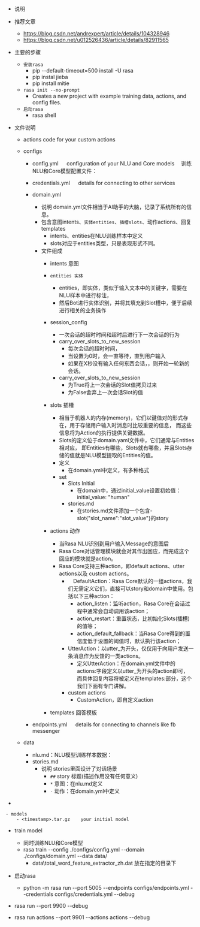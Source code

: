 - 说明
- 推荐文章 
    - https://blog.csdn.net/andrexpert/article/details/104328946
    - https://blog.csdn.net/u012526436/article/details/82911565
- 主要的步骤
    - `安装rasa`
         - pip --default-timeout=500 install -U rasa
         - pip instal jieba 
         - pip install mitie
    - `rasa init --no-prompt` 
        - Creates a new project with example training data, actions, and config files.
    - `启动rasa`
        - rasa shell    

- 文件说明
    - actions code for your custom actions
    - configs
        - config.yml  &emsp;  configuration of your NLU and Core models  训练NLU和Core模型配置文件：
        - credentials.yml &emsp; details for connecting to other services
        - domain.yml 
            - 说明 domain.yml文件相当于AI助手的大脑，记录了系统所有的信息。
            -  包含意图intents、`实体entities`、`插槽slots`、动作actions、回复templates
                - intents、entities在NLU训练样本中定义
                - slots对应于entities类型，只是表现形式不同。
            - 文件组成
                - intents	意图
                - `entities	实体`
                    - entities，即实体，类似于输入文本中的关键字，需要在NLU样本中进行标注，
                    - 然后Bot进行实体识别，并将其填充到Slot槽中，便于后续进行相关的业务操作
                - session_config 
                    - 一次会话的超时时间和超时后进行下一次会话的行为
                    - carry_over_slots_to_new_session
                        - 每次会话的超时时间，
                        - 当设置为0时，会一直等待，直到用户输入
                        - 如果在X秒没有输入任何东西会话，，则开始一轮新的会话。
                    - carry_over_slots_to_new_session
                       - 为True将上一次会话的Slot值拷贝过来
                       - 为False舍弃上一次会话Slot的值
                - slots 插槽
                    - 相当于机器人的内存(memory)，它们以键值对的形式存在，用于存储用户输入时消息时比较重要的信息，
                    而这些信息将为Action的执行提供关键数据。
                    - Slots的定义位于domain.yaml文件中，它们通常与Entities相对应，
                    即Entities有哪些，Slots就有哪些，并且Slots存储的值就是NLU模型提取的Entities的值。
                    - 定义
                        - 在domain.yml中定义，有多种格式
                    - set
                        - Slots Initial
                            - 在domain中，通过initial_value设置初始值：initial_value: "human"
                        - stories.md
                            - 在stories.md文件添加一个包含-slot{"slot_name":"slot_value"}的story
                    
                - actions 动作
                    - 当Rasa NLU识别到用户输入Message的意图后
                    - Rasa Core对话管理模块就会对其作出回应，而完成这个回应的模块就是action。
                    - Rasa Core支持三种action，即default actions、utter actions以及 custom actions。
                        -  DefaultAction：Rasa Core默认的一组actions，我们无需定义它们，直接可以story和domain中使用。包括以下三种action：
                            - action_listen：监听action，Rasa Core在会话过程中通常会自动调用该action；
                            - action_restart：重置状态，比初始化Slots(插槽)的值等；
                            - action_default_fallback：当Rasa Core得到的置信度低于设置的阈值时，默认执行该action；
                        -   UtterAction：以utter_为开头，仅仅用于向用户发送一条消息作为反馈的一类actions。
                            - 定义UtterAction：在domain.yml文件中的actions:字段定义以utter_为开头的action即可，
                            而具体回复内容将被定义在templates:部分，这个我们下面有专门讲解。
                        -   custom actions
                            -   CustomAction，即自定义action
                - templates	回答模板

        - endpoints.yml &emsp; details for connecting to channels like fb messenger

    - data
        - nlu.md：NLU模型训练样本数据：
        - stories.md
            - 说明 stories里面设计了对话场景 
               -  `##`	story 标题(描述作用没有任何意义)
               - `*` 意图：在nlu.md定义
               - `-` 动作：在domain.yml中定义
*	

    - models
        - <timestamp>.tar.gz	your initial model

- train model
    - 同时训练NLU和Core模型
    - rasa train --config ./configs/config.yml --domain ./configs/domain.yml --data data/
        - data\total_word_feature_extractor_zh.dat 放在指定的目录下

- 启动rasa
    - python -m rasa run --port 5005 
        --endpoints configs/endpoints.yml 
      --credentials configs/credentials.yml --debug


- rasa run --port 9900 --debug

- rasa run actions --port 9901 --actions actions --debug 